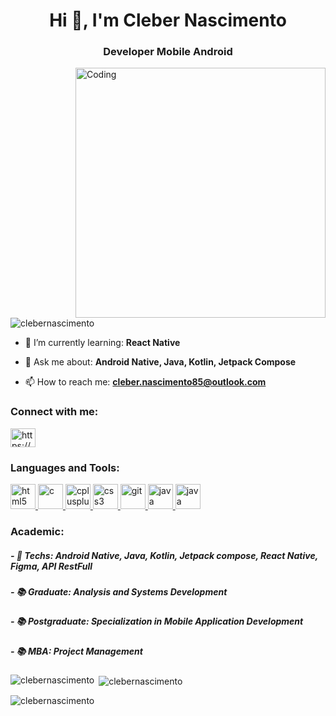 <h1 align="center">Hi 👋, I'm Cleber Nascimento</h1>
<h3 align="center">Developer Mobile Android</h3>
<img align="right" alt="Coding" width="400"src="https://user-images.githubusercontent.com/125440375/219616451-d945dd2e-356d-44bd-a3e4-690a7210b449.png">
<p align="left"> <img src="https://komarev.com/ghpvc/?username=clebernascimento&label=Profile%20views&color=0e75b6&style=flat" alt="clebernascimento" /> </p>

- 🌱 I’m currently learning: **React Native**

- 💬 Ask me about: **Android Native, Java, Kotlin, Jetpack Compose**

- 📫 How to reach me: **cleber.nascimento85@outlook.com**

<h3 align="left">Connect with me:</h3>
<p align="left">
<a href="https://www.linkedin.com/in/cleber-nascimento/" target="blank"><img align="center" src="https://raw.githubusercontent.com/rahuldkjain/github-profile-readme-generator/master/src/images/icons/Social/linked-in-alt.svg" alt="https://www.linkedin.com/in/cleber-nascimento/" height="30" width="40" /></a>
</p>

<h3 align="left">Languages and Tools:</h3>
<p align="left"> 
  <a href="https://developer.android.com/studio" target="_blank" rel="noreferrer"> <img src="https://cdn.jsdelivr.net/gh/devicons/devicon/icons/androidstudio/androidstudio-original.svg" alt="html5" width="40" height="40"/> </a>
  <a href="https://www.android.com/intl/pt-BR_br/" target="_blank" rel="noreferrer"> <img src="https://cdn.jsdelivr.net/gh/devicons/devicon/icons/android/android-original.svg" alt="c" width="40" height="40"/> </a> 
  <a href="https://www.java.com/pt-BR/" target="_blank" rel="noreferrer"> <img src="https://cdn.jsdelivr.net/gh/devicons/devicon/icons/java/java-original.svg" alt="cplusplus" width="40" height="40"/> </a>
  <a href="https://kotlinlang.org/" target="_blank" rel="noreferrer"> <img src="https://cdn.jsdelivr.net/gh/devicons/devicon/icons/kotlin/kotlin-original.svg" alt="css3" width="40" height="40"/> </a> 
  <a href="https://git-scm.com/" target="_blank" rel="noreferrer"> <img src="https://www.vectorlogo.zone/logos/git-scm/git-scm-icon.svg" alt="git" width="40" height="40"/> </a>
  <a href="https://reactnative.dev/" target="_blank" rel="noreferrer"> <img src="https://cdn.jsdelivr.net/gh/devicons/devicon/icons/react/react-original.svg" alt="java" width="40" height="40"/> </a>
  <a href="https://reactnative.dev/" target="_blank" rel="noreferrer"> <img src="https://cdn.jsdelivr.net/gh/devicons/devicon/icons/figma/figma-original.svg" alt="java" width="40" height="40"/> </a> </p>

<h3 align="left">Academic:</h3>
<p align="left"> 
<h5 align="left">- 📲 Techs: Android Native, Java, Kotlin, Jetpack compose, React Native, Figma, API RestFull</h5>
<h5 align="left">- 📚 Graduate: Analysis and Systems Development</h5>
<h5 align="left">- 📚 Postgraduate: Specialization in Mobile Application Development</h5>
<h5 align="left">- 📚 MBA: Project Management</h5> </p>


<p><img align="left" src="https://github-readme-stats.vercel.app/api/top-langs?username=clebernascimento&show_icons=true&locale=en&layout=compact" alt="clebernascimento" /></p>

<p>&nbsp;<img align="center" src="https://github-readme-stats.vercel.app/api?username=clebernascimento&show_icons=true&locale=en" alt="clebernascimento" /></p>

<p><img align="center" src="https://github-readme-streak-stats.herokuapp.com/?user=clebernascimento&" alt="clebernascimento" /></p>
